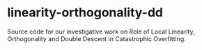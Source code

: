 # linearity-orthogonality-dd
Source code for our investigative work on Role of Local Linearity, Orthogonality and Double Descent in Catastrophic Overfitting.
